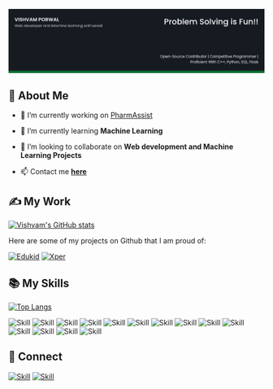 ![Vishvam Porwal's-cover](./Cover-Image.png)

## 🧔 About Me

- 🔭 I’m currently working on [PharmAssist](https://github.com/Jaagrav/Recess)

- 🌱 I’m currently learning **Machine Learning**

- 👯 I’m looking to collaborate on **Web development and Machine Learning Projects**

- 📫 Contact me **[here](vishvamporwal1@gmail.com)**



## ✍ My Work

[![Vishvam's GitHub stats](https://github-readme-stats.vercel.app/api?username=VishvamPorwal&show_icons=true&theme=dark)](https://github.com/VishvamPorwal)

Here are some of my projects on Github that I am proud of:

[![Edukid](https://github-readme-stats.vercel.app/api/pin/?username=VishvamPorwal&repo=Edukid&show_icons=true&theme=dark)](https://github.com/VishvamPorwal/Edukid)
[![Xper](https://github-readme-stats.vercel.app/api/pin/?username=VishvamPorwal&repo=PharmAssist&show_icons=true&theme=dark)](https://github.com/VishvamPorwal/PharmAssist)


## 📚 My Skills

[![Top Langs](https://github-readme-stats.vercel.app/api/top-langs/?username=VishvamPorwal&layout=compact&show_icons=true&theme=dark)](https://github.com/VishvamPorwal/VishvamPorwal)


![Skill](https://img.shields.io/badge/Python-1572B6?style=for-the-badge&logo=python&logoColor=white)
![Skill](https://img.shields.io/badge/Flask-1572B6?style=for-the-badge&logo=flask&logoColor=white)
![Skill](https://img.shields.io/badge/HTML5-E34F26?style=for-the-badge&logo=html5&logoColor=white)
![Skill](https://img.shields.io/badge/CSS3-1572B6?style=for-the-badge&logo=css3&logoColor=white)
![Skill](https://img.shields.io/badge/JavaScript-323330?style=for-the-badge&logo=javascript&logoColor=F7DF1E)
![Skill](https://img.shields.io/badge/SQL-1572B6?style=for-the-badge&logo=mysql&logoColor=white)
![Skill](https://img.shields.io/badge/Markdown-000000?style=for-the-badge&logo=markdown&logoColor=white)
![Skill](https://img.shields.io/badge/Bootstrap-563D7C?style=for-the-badge&logo=bootstrap&logoColor=white)
![Skill](https://img.shields.io/badge/Data_Structures_&_Algorithm-4285F4?style=for-the-badge&logo=algorithm&logoColor=white)
![Skill](https://img.shields.io/badge/Heroku-430098?style=for-the-badge&logo=heroku&logoColor=white)
![Skill](https://img.shields.io/badge/Google_Cloud-4285F4?style=for-the-badge&logo=google-cloud&logoColor=white)
![Skill](https://img.shields.io/badge/C++-1572B6?style=for-the-badge&logo=c&logoColor=white)
![Skill](https://img.shields.io/badge/Git-F05032?style=for-the-badge&logo=git&logoColor=white)
![Skill](https://img.shields.io/badge/Visual_Studio_Code-0078D4?style=for-the-badge&logo=visual%20studio%20code&logoColor=white)

## 🤝 Connect

[![Skill](https://img.shields.io/badge/LinkedIn-0077B5?style=for-the-badge&logo=linkedin&logoColor=white)](https://www.linkedin.com/in/vishvam-porwal-93b480189/)
[![Skill](https://img.shields.io/badge/GitHub-100000?style=for-the-badge&logo=github&logoColor=white)](https://github.com/VishvamPorwal)
